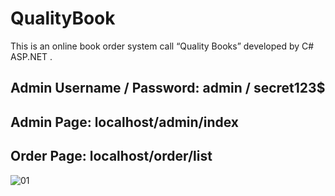 # QualityBook

This is an online book order system call “Quality Books” developed by C# ASP.NET .

## Admin Username / Password:	admin / secret123$

## Admin Page:	localhost/admin/index

## Order Page:	localhost/order/list



![01](https://user-images.githubusercontent.com/45728518/168015573-ad6e9efb-e034-4a04-bc13-65d64dc89045.JPG)
